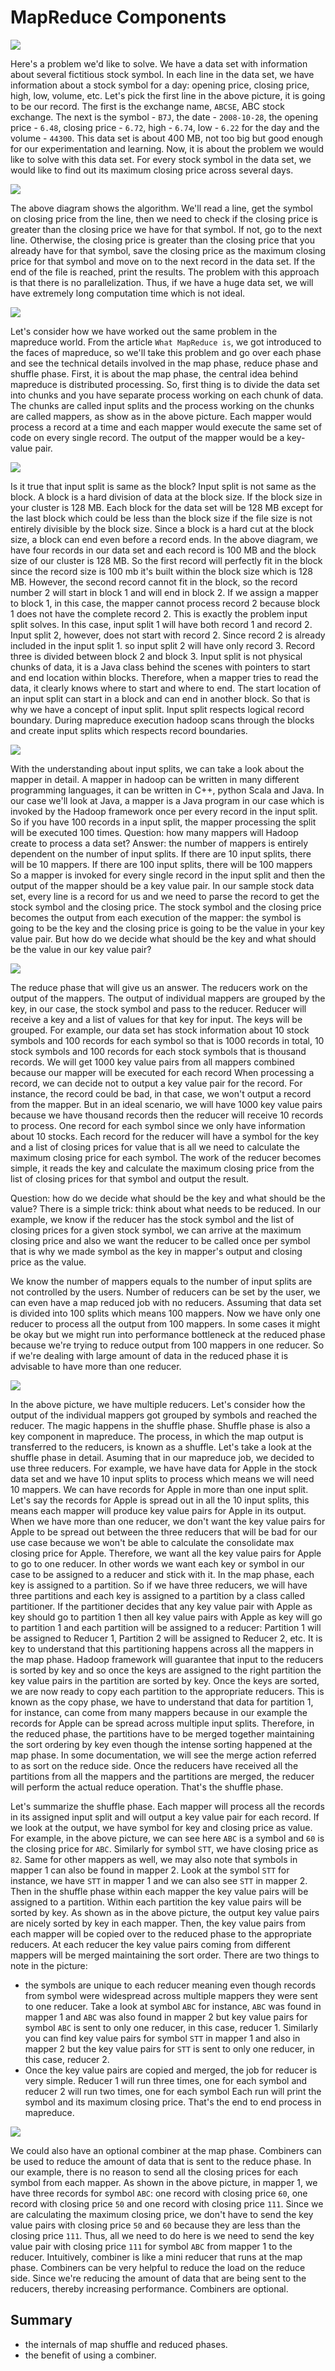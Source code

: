 # MapReduce Components

![](mapreduce-components/stock-problem.png)

Here's a problem we'd like to solve. We have a data set with information about several fictitious stock symbol.
In each line in the data set, we have information about a stock symbol for a day: opening price, closing price, high, low, volume, etc.
Let's pick the first line in the above picture, it is going to be our record.
The first is the exchange name, `ABCSE`, ABC stock exchange. 
The next is the symbol - `B7J`, the date - `2008-10-28`, the opening price - `6.48`, closing price - `6.72`, high - `6.74`, low - `6.22` for the day and the volume - `44300`.
This data set is about 400 MB, not too big but good enough for our experimentation and learning.
Now, it is about the problem we would like to solve with this data set.
For every stock symbol in the data set, we would like to find out its maximum closing price across several days.

![](mapreduce-components/stock-algorithm.png)

The above diagram shows the algorithm. We'll read a line, get the symbol on closing price from the line, then we need to check if the closing price is greater than the closing price we have for that symbol.
If not, go to the next line. Otherwise, the closing price is greater than the closing price that you already have for that symbol, save the closing price as the maximum closing price for that symbol and move on to the next record in the data set.
If the end of the file is reached, print the results.
The problem with this approach is that there is no parallelization. 
Thus, if we have a huge data set, we will have extremely long computation time which is not ideal.

![](mapreduce-components/distributed.png)

Let's consider how we have worked out the same problem in the mapreduce world.
From the article `What MapReduce is`, we got introduced to the faces of mapreduce, so we'll take this problem and go over each phase and see the technical details involved in the map phase, reduce phase and shuffle phase.
First, it is about the map phase, the central idea behind mapreduce is distributed processing. So, first thing is to divide the data set into chunks and you have separate process working on each chunk of data. 
The chunks are called input splits and the process working on the chunks are called mappers, as show as in the above picture.
Each mapper would process a record at a time and each mapper would execute the same set of code on every single record.
The output of the mapper would be a key-value pair. 

![](mapreduce-components/input-splits-vs-blocks.png)

Is it true that input split is same as the block? Input split is not same as the block.
A block is a hard division of data at the block size. If the block size in your cluster is 128 MB.
Each block for the data set will be 128 MB except for the last block which could be less than the block size if the file size is not entirely divisible by the block size. 
Since a block is a hard cut at the block size, a block can end even before a record ends.
In the above diagram, we have four records in our data set and each record is 100 MB and the block size of our cluster is 128 MB.
So the first record will perfectly fit in the block since the record size is 100 mb it's built within the block size which is 128 MB. 
However, the second record cannot fit in the block, so the record number 2 will start in block 1 and will end in block 2.
If we assign a mapper to block 1, in this case, the mapper cannot process record 2 because block 1 does not have the complete record 2. 
This is exactly the problem input split solves.
In this case, input split 1 will have both record 1 and record 2. 
Input split 2, however, does not start with record 2.
Since record 2 is already included in the input split 1. so input split 2 will have only record 3.
Record three is divided between block 2 and block 3.
Input split is not physical chunks of data, it is a Java class behind the scenes with pointers to start and end location within blocks.
Therefore, when a mapper tries to read the data, it clearly knows where to start and where to end.
The start location of an input split can start in a block and can end in another block.
So that is why we have a concept of input split. 
Input split respects logical record boundary.
During mapreduce execution hadoop scans through the blocks and create input splits which respects record boundaries.

![](mapreduce-components/map-phase.png)

With the understanding about input splits, we can take a look about the mapper in detail.
A mapper in hadoop can be written in many different programming languages, it can be written in C++, python Scala and Java.
In our case we'll look at Java, a mapper is a Java program in our case which is invoked by the Hadoop framework once per every record in the input split.
So if you have 100 records in a input split, the mapper processing the split will be executed 100 times. 
Question: how many mappers will Hadoop create to process a data set?
Answer: the number of mappers is entirely dependent on the number of input splits.
If there are 10 input splits, there will be 10 mappers.
If there are 100 input splits, there will be 100 mappers
So a mapper is invoked for every single record in the input split and then the output of the mapper should be a key value pair.
In our sample stock data set, every line is a record for us and we need to parse the record to get the stock symbol and the closing price.
The stock symbol and the closing price becomes the output from each execution of the mapper: the symbol is going to be the key and the closing price is going to be the value in your key value pair. 
But how do we decide what should be the key and what should be the value in our key value pair? 

![](mapreduce-components/reduce-phase.png)

The reduce phase that will give us an answer.
The reducers work on the output of the mappers.
The output of individual mappers are grouped by the key, in our case, the stock symbol and pass to the reducer.
Reducer will receive a key and a list of values for that key for input.
The keys will be grouped.
For example, our data set has stock information about 10 stock symbols and 100 records for each symbol so that is 1000 records in total, 10 stock symbols and 100 records for each stock symbols that is thousand records.
We will get 1000 key value pairs from all mappers combined because our mapper will be executed for each record
When processing a record, we can decide not to output a key value pair for the record. 
For instance, the record could be bad, in that case, we won't output a record from the mapper.
But in an ideal scenario, we will have 1000 key value pairs because we have thousand records then the reducer will receive 10 records to process.
One record for each symbol since we only have information about 10 stocks.
Each record for the reducer will have a symbol for the key and a list of closing prices for value that is all we need to calculate the maximum closing price for each symbol. 
The work of the reducer becomes simple, it reads the key and calculate the maximum closing price from the list of closing prices for that symbol and output the result.

Question: how do we decide what should be the key and what should be the value?
There is a simple trick: think about what needs to be reduced.
In our example, we know if the reducer has the stock symbol and the list of closing prices for a given stock symbol, we can arrive at the maximum closing price and also we want the reducer to be called once per symbol that is why we made symbol as the key in mapper's output and closing price as the value. 

We know the number of mappers equals to the number of input splits are not controlled by the users.
Number of reducers can be set by the user, we can even have a map reduced job with no reducers. 
Assuming that data set is divided into 100 splits which means 100 mappers.
Now we have only one reducer to process all the output from 100 mappers. 
In some cases it might be okay but we might run into performance bottleneck at the reduced phase because we're trying to reduce output from 100 mappers in one reducer. 
So if we're dealing with large amount of data in the reduced phase it is advisable to have more than one reducer.

![](mapreduce-components/multiple-reducers.png)

In the above picture, we have multiple reducers.
Let's consider how the output of the individual mappers got grouped by symbols and reached the reducer.
The magic happens in the shuffle phase. 
Shuffle phase is also a key component in mapreduce.
The process, in which the map output is transferred to the reducers, is known as a shuffle. 
Let's take a look at the shuffle phase in detail.
Asuming that in our mapreduce job, we decided to use three reducers. 
For example, we have have data for Apple in the stock data set and we have 10 input splits to process which means we will need 10 mappers.
We can have records for Apple in more than one input split.
Let's say the records for Apple is spread out in all the 10 input splits, this means each mapper will produce key value pairs for Apple in its output.
When we have more than one reducer, we don't want the key value pairs for Apple to be spread out between the three reducers that will be bad for our use case because we won't be able to calculate the consolidate max closing price for Apple.
Therefore, we want all the key value pairs for Apple to go to one reducer. 
In other words we want each key or symbol in our case to be assigned to a reducer and stick with it. 
In the map phase, each key is assigned to a partition. 
So if we have three reducers, we will have three partitions and each key is assigned to a partition by a class called partitioner.
If the partitioner decides that any key value pair with Apple as key should go to partition 1 then all key value pairs with Apple as key will go to partition 1 and each partition will be assigned to a reducer: Partition 1 will be assigned to Reducer 1, Partition 2 will be assigned to Reducer 2, etc.
It is key to understand that this partitioning happens across all the mappers in the map phase.
Hadoop framework will guarantee that input to the reducers is sorted by key and so once the keys are assigned to the right partition the key value pairs in the partition are sorted by key.
Once the keys are sorted, we are now ready to copy each partition to the appropriate reducers.
This is known as the copy phase, we have to understand that data for partition 1, for instance, can come from many mappers because in our example the records for Apple can be spread across multiple input splits.
Therefore, in the reduced phase, the partitions have to be merged together maintaining the sort ordering by key even though the intense sorting happened at the map phase.
In some documentation, we will see the merge action referred to as sort on the reduce side.
Once the reducers have received all the partitions from all the mappers and the partitions are merged, the reducer will perform the actual reduce operation. 
That's the shuffle phase. 

Let's summarize the shuffle phase. Each mapper will process all the records in its assigned input split and will output a key value pair for each record. 
If we look at the output, we have symbol for key and closing price as value.
For example, in the above picture, we can see here `ABC` is a symbol and `60` is the closing price for `ABC`.
Similarly for symbol `STT`, we have closing price as `82`.
Same for other mappers as well, we may also note that symbols in mapper 1 can also be found in mapper 2.
Look at the symbol `STT` for instance, we have `STT` in mapper 1 and we can also see `STT` in mapper 2.
Then in the shuffle phase within each mapper the key value pairs will be assigned to a partition.
Within each partition the key value pairs will be sorted by key. 
As shown as in the above picture, the output key value pairs are nicely sorted by key in each mapper.
Then, the key value pairs from each mapper will be copied over to the reduced phase to the appropriate reducers.
At each reducer the key value pairs coming from different mappers will be merged maintaining the sort order. 
There are two things to note in the picture: 
-  the symbols are unique to each reducer meaning even though records from symbol were widespread across multiple mappers they were sent to one reducer. Take a look at symbol `ABC` for instance, `ABC` was found in mapper 1 and `ABC` was also found in mapper 2 but key value pairs for symbol `ABC` is sent to only one reducer, in this case, reducer 1.
Similarly you can find key value pairs for symbol `STT` in mapper 1 and also in mapper 2 but the key value pairs for `STT` is sent to only one reducer, in this case, reducer 2. 
- Once the key value pairs are copied and merged, the job for reducer is very simple. Reducer 1 will run three times, one for each symbol and reducer 2 will run two times, one for each symbol
Each run will print the symbol and its maximum closing price. 
That's the end to end process in mapreduce.

![](mapreduce-components/combiner.png)

We could also have an optional combiner at the map phase. 
Combiners can be used to reduce the amount of data that is sent to the reduce phase.
In our example, there is no reason to send all the closing prices for each symbol from each mapper. 
As shown in the above picture, in mapper 1, we have three records for symbol `ABC`: one record with closing price `60`, one record with closing price `50` and one record with closing price `111`.
Since we are calculating the maximum closing price, we don't have to send the key value pairs with closing price `50` and `60` because they are less than the closing price `111`. 
Thus, all we need to do here is we need to send the key value pair with closing price `111` for symbol `ABC` from mapper 1 to the reducer. 
Intuitively, combiner is like a mini reducer that runs at the map phase.
Combiners can be very helpful to reduce the load on the reduce side. 
Since we're reducing the amount of data that are being sent to the reducers, thereby increasing performance.
Combiners are optional.

## Summary

- the internals of map shuffle and reduced phases.
- the benefit of using a combiner.

